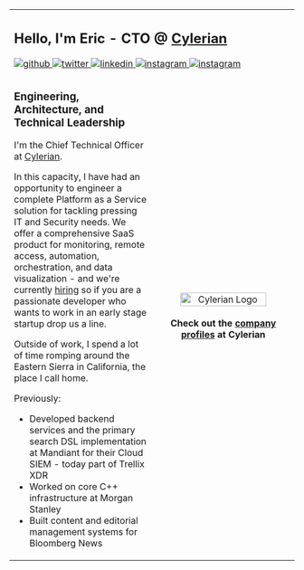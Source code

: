 <table>
<tr><td colspan="2">
<h2>Hello, I'm Eric - CTO @ <a href='https://cylerian.com'>Cylerian</a></h2> 
  
<a href="https://github.com/ericmcornelius" target="_blank">
  <img src=https://img.shields.io/badge/github-%2324292e.svg?&style=for-the-badge&logo=github&logoColor=white alt=github style="margin-bottom: 5px;" />
</a>
<a href="https://twitter.com/EricMCornelius" target="_blank">
  <img src=https://img.shields.io/badge/twitter-%2300acee.svg?&style=for-the-badge&logo=twitter&logoColor=white alt=twitter style="margin-bottom: 5px;" />
</a>
<a href="https://linkedin.com/in/eric-cornelius-49276712" target="_blank">
  <img src=https://img.shields.io/badge/linkedin-%231E77B5.svg?&style=for-the-badge&logo=linkedin&logoColor=white alt=linkedin style="margin-bottom: 5px;" />
</a>
<a href="https://instagram.com/ericmcornelius" target="_blank">
  <img src=https://img.shields.io/badge/Instagram-E4405F?style=for-the-badge&logo=instagram&logoColor=white alt=instagram style="margin-bottom: 5px;" />
</a>
<a href="mailto:eric.cornelius@cylerian.com" target="_blank">
  <img src=https://img.shields.io/badge/Gmail-D14836?style=for-the-badge&logo=gmail&logoColor=white alt=instagram style="margin-bottom: 5px;" />
</a>
</td></tr>

<tr>
<td width="50%">
<h3>Engineering, Architecture, and Technical Leadership</h3>

I'm the Chief Technical Officer at <a href='https://github.com/cylerian'>Cylerian</a>.

In this capacity, I have had an opportunity to engineer a complete Platform as a Service solution for tackling pressing IT and Security needs. We offer a comprehensive SaaS product for monitoring, remote access, automation, orchestration, and data visualization - and we're currently <a href='mailto:eric.cornelius@cylerian.com?subject=Hiring inquiry&body=<Resume Link>' target="_blank">hiring</a> so if you are a passionate developer who wants to work in an early stage startup drop us a line.

Outside of work, I spend a lot of time romping around the Eastern Sierra in California, the place I call home.

Previously:

* Developed backend services and the primary search DSL implementation at Mandiant for their Cloud SIEM - today part of Trellix XDR
* Worked on core C++ infrastructure at Morgan Stanley
* Built content and editorial management systems for Bloomberg News

</td>

<td style="border:0" width="50%">
<div align="center">
<a href="https://actionsbook.com?utm_source=github&utm_campaign=readme">
<img src="https://avatars.githubusercontent.com/u/16170341" alt='Cylerian Logo' align="center" style="width: 80%"/>
</a>
<br />
<br />
<strong>Check out the <a target="_blank" href="https://cylerian.com/company/">company profiles</a> at Cylerian</strong>
</div>  
</td>
</tr>
</table>
